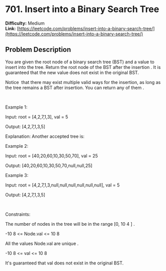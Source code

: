 # 701. Insert into a Binary Search Tree

**Difficulty:** Medium  
**Link:** [https://leetcode.com/problems/insert-into-a-binary-search-tree/](https://leetcode.com/problems/insert-into-a-binary-search-tree/)

## Problem Description

You are given the 
root
 node of a binary search tree (BST) and a 
value
 to insert into the tree. Return 
the root node of the BST after the insertion
. It is 
guaranteed
 that the new value does not exist in the original BST.


Notice
 that there may exist multiple valid ways for the insertion, as long as the tree remains a BST after insertion. You can return 
any of them
.


 


Example 1:






Input:
 root = [4,2,7,1,3], val = 5

Output:
 [4,2,7,1,3,5]

Explanation:
 Another accepted tree is:





Example 2:




Input:
 root = [40,20,60,10,30,50,70], val = 25

Output:
 [40,20,60,10,30,50,70,null,null,25]



Example 3:




Input:
 root = [4,2,7,1,3,null,null,null,null,null,null], val = 5

Output:
 [4,2,7,1,3,5]



 


Constraints:




The number of nodes in the tree will be in the range 
[0, 10
4
]
.


-10
8
 <= Node.val <= 10
8


All the values 
Node.val
 are 
unique
.


-10
8
 <= val <= 10
8


It's 
guaranteed
 that 
val
 does not exist in the original BST.




